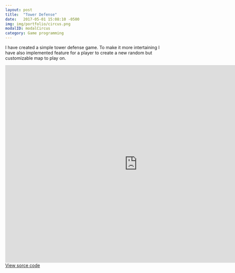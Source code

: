 ```yaml
---
layout: post
title:  "Tower Defense"
date:   2017-05-01 15:08:10 -0500
img: img/portfolio/circus.png
modalID: modalCircus
category: Game programming
---
```

I have created a simple tower defense game. To make it more intertaining I have also implemented feature for a player to create a new random but customizable map to play on.

<iframe width="840" height="630" src="https://drive.google.com/file/d/1Vreo_TgjCP_kOoKucMRMQx2c3ueCObgp/preview" frameborder="0" allowfullscreen="allowfullscreen">&nbsp;</iframe>
<a href="https://github.com/VolodymyrShabala/Tower-Defence">View sorce code</a>